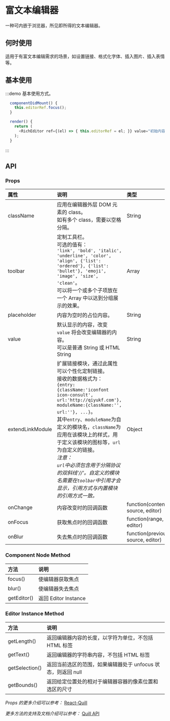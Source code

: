 # 富文本编辑器

一种可内嵌于浏览器，所见即所得的文本编辑器。

## 何时使用

适用于有富文本编辑需求的场景，如设置链接、格式化字体、插入图片、插入表情等。

## 基本使用

:::demo 基本使用方式。

```js
  componentDidMount() {
    this.editorRef.focus();
  }

  render() {
    return (
      <RichEditor ref={(el) => { this.editorRef = el; }} value="初始内容a<br/>初始内容b"/>
    );
  }
```
:::


## API

### Props

|属性|说明|类型|默认值|
|:-|:-|:-|:-|
| className | 应用在编辑器外层 DOM 元素的 class。<br/>如有多个 class，需要以空格分隔。 | String | `''` |
| toolbar | 定制工具栏。<br/>可选的值有：<br/>`'link', 'bold', 'italic', 'underline', 'color', 'align', {'list': 'ordered'}, {'list': 'bullet'}, 'emoji', 'image', 'size', 'clean'`。<br/>可以将一个或多个子项放在一个 Array 中以达到分组展示的效果。| Array | `[['link', 'bold', 'italic', 'underline'], ['color'], ['align'], [{'list': 'ordered'}, {'list': 'bullet'}], ['emoji'], ['image'], ['size'], ['clean']]` |
| placeholder | 内容为空时的占位内容。 | String | `''` |
| value | 默认显示的内容，改变 `value` 将会改变编辑器的内容。<br/>可以是普通 String 或 HTML String | String | `''` |
| extendLinkModule | 扩展链接模块，通过此属性可以个性化定制链接。<br/>接收的数据格式为：<br/>`{entry:{className:'iconfont icon-consult', url:'http://qiyukf.com'}, moduleName:{className:'', url:''}, ...}`。<br/>其中`entry`、`moduleName`为自定义的模块名，`className`为应用在该模块上的样式，用于定义该模块的图标等，`url`为自定义的链接。<br/>_注意：<br/>`url`中必须包含用于分隔协议的双斜线'//'。自定义的模块名需要在`toolbar`中引用才会显示，引用方式与内置模块的引用方式一致。_ | Object | `{}` |
| onChange | 内容改变时的回调函数 | function(content, delta, source, editor) | `noop` |
| onFocus | 获取焦点时的回调函数 | function(range, source, editor) | `noop` |
| onBlur | 失去焦点时的回调函数 | function(previousRange, source, editor) | `noop` |


### Component Node Method

|方法|说明|
|:-|:-|
| focus() | 使编辑器获取焦点 |
| blur() | 使编辑器失去焦点 |
| getEditor() | 返回 Editor Instance |


### Editor Instance Method

|方法|说明|
|:-|:-|
| getLength() | 返回编辑器内容的长度，以字符为单位，不包括 HTML 标签 |
| getText() | 返回编辑器的字符串内容，不包括 HTML 标签 |
| getSelection() | 返回当前选区的范围，如果编辑器处于 unfocus 状态，则返回 null |
| getBounds() | 返回给定位置处的相对于编辑器容器的像素位置和选区的尺寸 |


_Props 的更多介绍可以参考：_
[React-Quill](https://github.com/zenoamaro/react-quill)  

_更多方法的支持及文档介绍可以参考：_
[Quill API](https://quilljs.com/docs/api)
